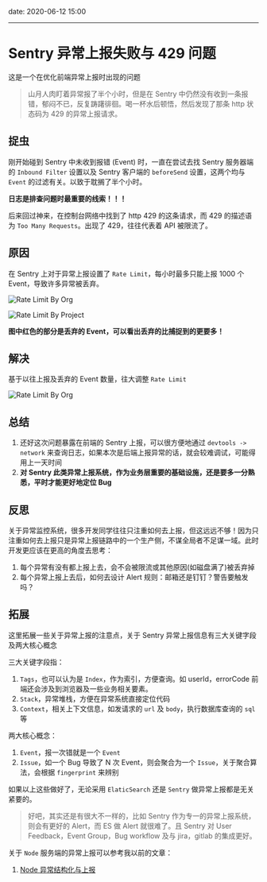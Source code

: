 date: 2020-06-12 15:00

---

# Sentry 异常上报失败与 429 问题

这是一个在优化前端异常上报时出现的问题

> 山月人肉盯着异常报了半个小时，但是在 Sentry 中仍然没有收到一条报错，郁闷不已，反复踌躇徘徊。喝一杯水后顿悟，然后发现了那条 http 状态码为 429 的异常上报请求。

## 捉虫

刚开始碰到 Sentry 中未收到报错 (Event) 时，一直在尝试去找 Sentry 服务器端的 `Inbound Filter` 设置以及 Sentry 客户端的 `beforeSend` 设置，这两个均与 `Event` 的过滤有关。以致于耽搁了半个小时。

**日志是排查问题时最重要的线索！！！**

后来回过神来，在控制台网络中找到了 http 429 的这条请求，而 429 的描述语为 `Too Many Requests`。出现了 429，往往代表着 API 被限流了。

## 原因

在 Sentry 上对于异常上报设置了 `Rate Limit`，每小时最多只能上报 1000 个Event，导致许多异常被丢弃。

![Rate Limit By Org](./assets/sentry-rate-limit-org.png)

![Rate Limit By Project](./assets/sentry-rate-limit-project.png)

**图中红色的部分是丢弃的 Event，可以看出丢弃的比捕捉到的更要多！**

## 解决

基于以往上报及丢弃的 Event 数量，往大调整 `Rate Limit`

![Rate Limit By Org](./assets/sentry-rate-limit-org.png)

## 总结

1. 还好这次问题暴露在前端的 Sentry 上报，可以很方便地通过 `devtools -> network` 来查询日志，如果本次是后端上报异常的话，就会较难调试，可能得用上一天时间
1. **对 Sentry 此类异常上报系统，作为业务层重要的基础设施，还是要多一分熟悉，平时才能更好地定位 Bug**

## 反思

关于异常监控系统，很多开发同学往往只注重如何去上报，但这远远不够！因为只注重如何去上报只是异常上报链路中的一个生产侧，不谋全局者不足谋一域。此时开发更应该在更高的角度去思考：

1. 每个异常有没有都上报上去，会不会被限流或其他原因(如磁盘满了)被丢弃掉
1. 每个异常上报上去后，如何去设计 Alert 规则：邮箱还是钉钉？警告要触发吗？

## 拓展

这里拓展一些关于异常上报的注意点，关于 Sentry 异常上报信息有三大关键字段及两大核心概念

三大关键字段指：

1. `Tags`，也可以认为是 `Index`，作为索引，方便查询。如 userId，errorCode 前端还会涉及到浏览器及一些业务相关要素。
1. `Stack`，异常堆栈，方便在异常系统直接定位代码
1. `Context`，相关上下文信息，如发请求的 `url` 及 `body`，执行数据库查询的 `sql` 等

两大核心概念：

1. `Event`，报一次错就是一个 `Event`
1. `Issue`，如一个 Bug 导致了 N 次 Event，则会聚合为一个 `Issue`，关于聚合算法，会根据 `fingerprint` 来辨别

如果以上这些做好了，无论采用 `ElaticSearch` 还是 `Sentry` 做异常上报都是无关紧要的。

> 好吧，其实还是有很大不一样的，比如 Sentry 作为专一的异常上报系统，则会有更好的 Alert，而 ES 做 Alert 就很难了。且 Sentry 对 User Feedback，Event Group，Bug workflow 及与 jira，gitlab 的集成更好。

关于 `Node` 服务端的异常上报可以参考我以前的文章：

1. [Node 异常结构化与上报](https://shanyue.tech/node/error.html)
